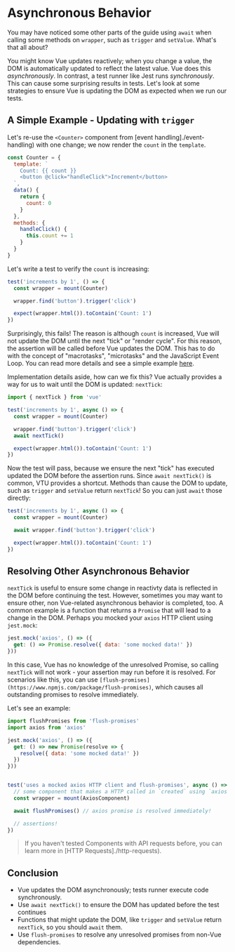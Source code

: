 # Asynchronous Behavior

You may have noticed some other parts of the guide using `await` when calling some methods on `wrapper`, such as `trigger` and `setValue`. What's that all about?

You might know Vue updates reactively; when you change a value, the DOM is automatically updated to reflect the latest value. Vue does this *asynchronously*. In contrast, a test runner like Jest runs *synchronously*. This can cause some surprising results in tests. Let's look at some strategies to ensure Vue is updating the DOM as expected when we run our tests.

## A Simple Example - Updating with `trigger`

Let's re-use the `<Counter>` component from [event handling]./event-handling) with one change; we now render the `count` in the `template`.

```js
const Counter = {
  template: `
    Count: {{ count }}
    <button @click="handleClick">Increment</button>
  `,
  data() {
    return {
      count: 0
    }
  },
  methods: {
    handleClick() {
      this.count += 1
    }
  }
}
```

Let's write a test to verify the `count` is increasing:

```js
test('increments by 1', () => {
  const wrapper = mount(Counter)

  wrapper.find('button').trigger('click')

  expect(wrapper.html()).toContain('Count: 1')
})
```

Surprisingly, this fails! The reason is although `count` is increased, Vue will not update the DOM until the next "tick" or "render cycle". For this reason, the assertion will be called before Vue updates the DOM. This has to do with the concept of "macrotasks", "microtasks" and the JavaScript Event Loop. You can read more details and see a simple example [here](https://javascript.info/event-loop#macrotasks-and-microtasks).

Implementation details aside, how can we fix this? Vue actually provides a way for us to wait until the DOM is updated: `nextTick`:

```js {7}
import { nextTick } from 'vue'

test('increments by 1', async () => {
  const wrapper = mount(Counter)

  wrapper.find('button').trigger('click')
  await nextTick()

  expect(wrapper.html()).toContain('Count: 1')
})
```

Now the test will pass, because we ensure the next "tick" has executed updated the DOM before the assertion runs. Since `await nextTick()` is common, VTU provides a shortcut. Methods than cause the DOM to update, such as `trigger` and `setValue` return `nextTick`! So you can just `await` those directly:

```js {4}
test('increments by 1', async () => {
  const wrapper = mount(Counter)

  await wrapper.find('button').trigger('click')

  expect(wrapper.html()).toContain('Count: 1')
})
```

## Resolving Other Asynchronous Behavior

`nextTick` is useful to ensure some change in reactivty data is reflected in the DOM before continuing the test. However, sometimes you may want to ensure other, non Vue-related asynchronous behavior is completed, too. A common example is a function that returns a `Promise` that will lead to a change in the DOM. Perhaps you mocked your `axios` HTTP client using `jest.mock`:

```js
jest.mock('axios', () => ({
  get: () => Promise.resolve({ data: 'some mocked data!' })
}))
```

In this case, Vue has no knowledge of the unresolved Promise, so calling `nextTick` will not work - your assertion may run before it is resolved. For scenarios like this, you can use `[flush-promises](https://www.npmjs.com/package/flush-promises)`, which causes all outstanding promises to resolve immediately.

Let's see an example:

```js
import flushPromises from 'flush-promises'
import axios from 'axios'

jest.mock('axios', () => ({
  get: () => new Promise(resolve => {
    resolve({ data: 'some mocked data!' })
  })
}))


test('uses a mocked axios HTTP client and flush-promises', async () => {
  // some component that makes a HTTP called in `created` using `axios`
  const wrapper = mount(AxiosComponent)

  await flushPromises() // axios promise is resolved immediately!

  // assertions!
})

```

> If you haven't tested Components with API requests before, you can learn more in [HTTP Requests]./http-requests).
## Conclusion

- Vue updates the DOM asynchronously; tests runner execute code synchronously.
- Use `await nextTick()` to ensure the DOM has updated before the test continues
- Functions that might update the DOM, like `trigger` and `setValue` return `nextTick`, so you should `await` them.
- Use `flush-promises` to resolve any unresolved promises from non-Vue dependencies.
